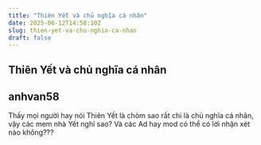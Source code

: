 ```yaml
---
title: "Thiên Yết và chủ nghĩa cá nhân"
date: 2025-06-12T14:58:10Z
slug: thien-yet-va-chu-nghia-ca-nhan
draft: false
---
```


## Thiên Yết và chủ nghĩa cá nhân

## anhvan58

Thấy mọi người hay nói Thiên Yết là chòm sao rất chi là chủ nghĩa cá nhân, vậy các mem nhà Yết nghĩ sao? Và các Ad hay mod có thể có lời nhận xét nào không???